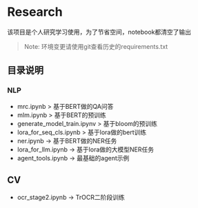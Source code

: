 # Research

该项目是个人研究学习使用，为了节省空间，notebook都清空了输出

> Note: 环境变更请使用git查看历史的requirements.txt

## 目录说明

### NLP
+ mrc.ipynb > 基于BERT做的QA问答
+ mlm.ipynb > 基于BERT的预训练
+ generate_model_train.ipynv > 基于bloom的预训练
+ lora_for_seq_cls.ipynb > 基于lora做的bert训练
+ ner.ipynb -> 基于BERT做的NER任务
+ lora_for_llm.ipynb -> 基于lora做的大模型NER任务
+ agent_tools.ipynb -> 最基础的agent示例

## CV
+ ocr_stage2.ipynb -> TrOCR二阶段训练